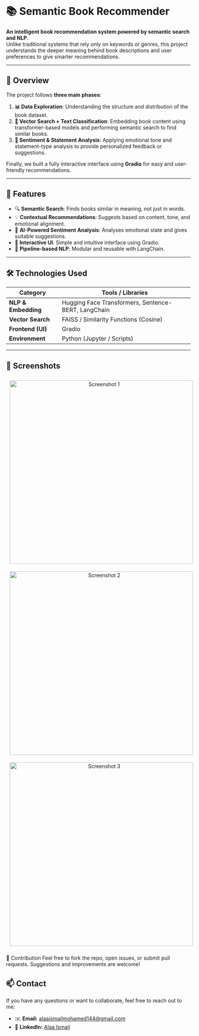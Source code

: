 # 📚 Semantic Book Recommender

**An intelligent book recommendation system powered by semantic search and NLP.**  
Unlike traditional systems that rely only on keywords or genres, this project understands the deeper meaning behind book descriptions and user preferences to give smarter recommendations.

---

## 🧠 Overview

The project follows **three main phases**:

1. **📊 Data Exploration**: Understanding the structure and distribution of the book dataset.
2. **🧭 Vector Search + Text Classification**: Embedding book content using transformer-based models and performing semantic search to find similar books.
3. **💬 Sentiment & Statement Analysis**: Applying emotional tone and statement-type analysis to provide personalized feedback or suggestions.

Finally, we built a fully interactive interface using **Gradio** for easy and user-friendly recommendations.

---

## 🚀 Features

- 🔍 **Semantic Search**: Finds books similar in meaning, not just in words.
- 💡 **Contextual Recommendations**: Suggests based on content, tone, and emotional alignment.
- 🧪 **AI-Powered Sentiment Analysis**: Analyses emotional state and gives suitable suggestions.
- 🎨 **Interactive UI**: Simple and intuitive interface using Gradio.
- 🔄 **Pipeline-based NLP**: Modular and reusable with LangChain.

---

## 🛠 Technologies Used

| Category          | Tools / Libraries                                                                 |
|-------------------|------------------------------------------------------------------------------------|
| **NLP & Embedding**   | Hugging Face Transformers, Sentence-BERT, LangChain                              |
| **Vector Search**     | FAISS / Similarity Functions (Cosine)                                            |
| **Frontend (UI)**     | Gradio                                                                           |
| **Environment**       | Python (Jupyter / Scripts)                                                       |

---
## 📸 Screenshots

<div align="center">

  <img src="https://github.com/user-attachments/assets/f94e58b6-f602-4dae-9a26-0e25cf8076f1" alt="Screenshot 1" width="500" style="margin: 10px;" />
  <img src="https://github.com/user-attachments/assets/5196d2fb-306f-4b74-b35a-4bb160464a3d" alt="Screenshot 2" width="500" style="margin: 10px;" />
  <img src="https://github.com/user-attachments/assets/89b7de26-3f8a-486b-9c79-ddb220157b61" alt="Screenshot 3" width="500" style="margin: 10px;" />

</div>



🤝 Contribution
Feel free to fork the repo, open issues, or submit pull requests. Suggestions and improvements are welcome!

## 📫 Contact

If you have any questions or want to collaborate, feel free to reach out to me:

- ✉️ **Email:** [alaaismailmohamed144@gmail.com](mailto:alaaismailmohamed144@gmail.com)  
- 🔗 **LinkedIn:** [Alaa Ismail](https://www.linkedin.com/in/alaa-ismail-b09493264)

